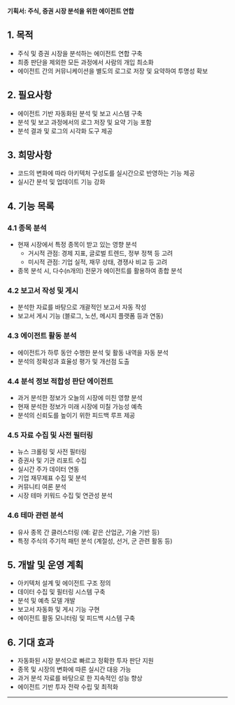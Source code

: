 **기획서: 주식, 증권 시장 분석을 위한 에이전트 연합**

## 1. 목적

- 주식 및 증권 시장을 분석하는 에이전트 연합 구축
- 최종 판단을 제외한 모든 과정에서 사람의 개입 최소화
- 에이전트 간의 커뮤니케이션을 별도의 로그로 저장 및 요약하여 투명성 확보

## 2. 필요사항

- 에이전트 기반 자동화된 분석 및 보고 시스템 구축
- 분석 및 보고 과정에서의 로그 저장 및 요약 기능 포함
- 분석 결과 및 로그의 시각화 도구 제공

## 3. 희망사항

- 코드의 변화에 따라 아키텍처 구성도를 실시간으로 반영하는 기능 제공
- 실시간 분석 및 업데이트 기능 강화

## 4. 기능 목록

### 4.1 종목 분석

- 현재 시장에서 특정 종목이 받고 있는 영향 분석
  - 거시적 관점: 경제 지표, 글로벌 트렌드, 정부 정책 등 고려
  - 미시적 관점: 기업 실적, 재무 상태, 경쟁사 비교 등 고려
- 종목 분석 시, 다수(n개의) 전문가 에이전트를 활용하여 종합 분석

### 4.2 보고서 작성 및 게시

- 분석한 자료를 바탕으로 개괄적인 보고서 자동 작성
- 보고서 게시 기능 (블로그, 노션, 메시지 플랫폼 등과 연동)

### 4.3 에이전트 활동 분석

- 에이전트가 하루 동안 수행한 분석 및 활동 내역을 자동 분석
- 분석의 정확성과 효율성 평가 및 개선점 도출

### 4.4 분석 정보 적합성 판단 에이전트

- 과거 분석한 정보가 오늘의 시장에 미친 영향 분석
- 현재 분석한 정보가 미래 시장에 미칠 가능성 예측
- 분석의 신뢰도를 높이기 위한 피드백 루프 제공

### 4.5 자료 수집 및 사전 필터링

- 뉴스 크롤링 및 사전 필터링
- 증권사 및 기관 리포트 수집
- 실시간 주가 데이터 연동
- 기업 재무제표 수집 및 분석
- 커뮤니티 여론 분석
- 시장 테마 키워드 수집 및 연관성 분석

### 4.6 테마 관련 분석

- 유사 종목 간 클러스터링 (예: 같은 산업군, 기술 기반 등)
- 특정 주식의 주기적 패턴 분석 (계절성, 선거, 군 관련 활동 등)

## 5. 개발 및 운영 계획

- 아키텍처 설계 및 에이전트 구조 정의
- 데이터 수집 및 필터링 시스템 구축
- 분석 및 예측 모델 개발
- 보고서 자동화 및 게시 기능 구현
- 에이전트 활동 모니터링 및 피드백 시스템 구축

## 6. 기대 효과

- 자동화된 시장 분석으로 빠르고 정확한 투자 판단 지원
- 종목 및 시장의 변화에 따른 실시간 대응 가능
- 과거 분석 자료를 바탕으로 한 지속적인 성능 향상
- 에이전트 기반 투자 전략 수립 및 최적화

---

